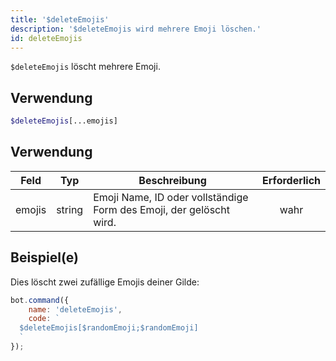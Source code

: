```yaml
---
title: '$deleteEmojis'
description: '$deleteEmojis wird mehrere Emoji löschen.'
id: deleteEmojis
---
```


`$deleteEmojis` löscht mehrere Emoji.

## Verwendung

```php
$deleteEmojis[...emojis]
```

## Verwendung

| Feld   | Typ    | Beschreibung                                                        | Erforderlich |
| ------ | ------ | ------------------------------------------------------------------- |:------------:|
| emojis | string | Emoji Name, ID oder vollständige Form des Emoji, der gelöscht wird. |     wahr     |

## Beispiel(e)

Dies löscht zwei zufällige Emojis deiner Gilde:

```javascript
bot.command({
    name: 'deleteEmojis',
    code: `
  $deleteEmojis[$randomEmoji;$randomEmoji]
  `
});
```
